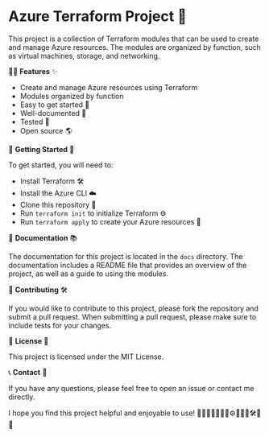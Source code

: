 # Azure Terraform Project 🚀

This project is a collection of Terraform modules that can be used to create and manage Azure resources. The modules are organized by function, such as virtual machines, storage, and networking.

🧑‍💻 **Features** ✨

- Create and manage Azure resources using Terraform
- Modules organized by function
- Easy to get started 🏁
- Well-documented 📖
- Tested 🧪
- Open source 🌎

🚀 **Getting Started** 🚀

To get started, you will need to:
- Install Terraform 🛠
- Install the Azure CLI ☁️
- Clone this repository 💾
- Run `terraform init` to initialize Terraform ⚙️
- Run `terraform apply` to create your Azure resources 🚀

📖 **Documentation** 📚

The documentation for this project is located in the `docs` directory. The documentation includes a README file that provides an overview of the project, as well as a guide to using the modules.

🤝 **Contributing** 🛠

If you would like to contribute to this project, please fork the repository and submit a pull request. When submitting a pull request, please make sure to include tests for your changes.

📃 **License** 📝

This project is licensed under the MIT License.

📞 **Contact** 💬

If you have any questions, please feel free to open an issue or contact me directly.

I hope you find this project helpful and enjoyable to use! 🚀🧑‍💻✨🏁📖💾⚙️🚀📖🤝🛠📃📞
